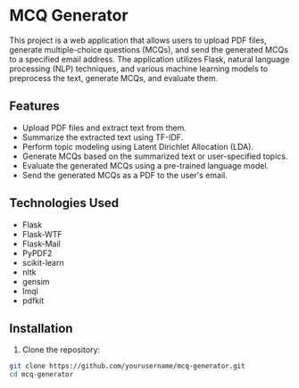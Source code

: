 # MCQ Generator

This project is a web application that allows users to upload PDF files, generate multiple-choice questions (MCQs), and send the generated MCQs to a specified email address. The application utilizes Flask, natural language processing (NLP) techniques, and various machine learning models to preprocess the text, generate MCQs, and evaluate them.

## Features

- Upload PDF files and extract text from them.
- Summarize the extracted text using TF-IDF.
- Perform topic modeling using Latent Dirichlet Allocation (LDA).
- Generate MCQs based on the summarized text or user-specified topics.
- Evaluate the generated MCQs using a pre-trained language model.
- Send the generated MCQs as a PDF to the user's email.

## Technologies Used

- Flask
- Flask-WTF
- Flask-Mail
- PyPDF2
- scikit-learn
- nltk
- gensim
- lmql
- pdfkit

## Installation

1. Clone the repository:

```bash
git clone https://github.com/yourusername/mcq-generator.git
cd mcq-generator

